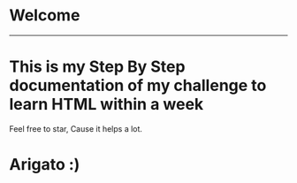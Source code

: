 # Welcome
---
<!-- .....qqqqq.....qqq -->
# This is my Step By Step documentation of my challenge to learn HTML within a week
Feel free to star, Cause it helps a lot.
  
# Arigato :)
